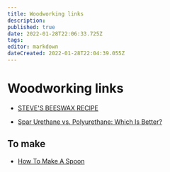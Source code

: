 ```yaml
---
title: Woodworking links
description: 
published: true
date: 2022-01-28T22:06:33.725Z
tags: 
editor: markdown
dateCreated: 2022-01-28T22:04:39.055Z
---
```


# Woodworking links


* [STEVE'S BEESWAX RECIPE](https://woodworkingmasterclasses.com/discussions/topic/steves-beeswax-recipe/)

* [Spar Urethane vs. Polyurethane: Which Is Better?](https://www.h2ouse.org/spar-urethane-vs-polyurethane/)


## To make

* [How To Make A Spoon](https://commonwoodworking.com/courses/how-to-make-a-spoon/)
